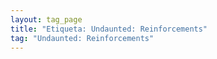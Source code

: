 ```yaml
---
layout: tag_page
title: "Etiqueta: Undaunted: Reinforcements"
tag: "Undaunted: Reinforcements"
---
```


